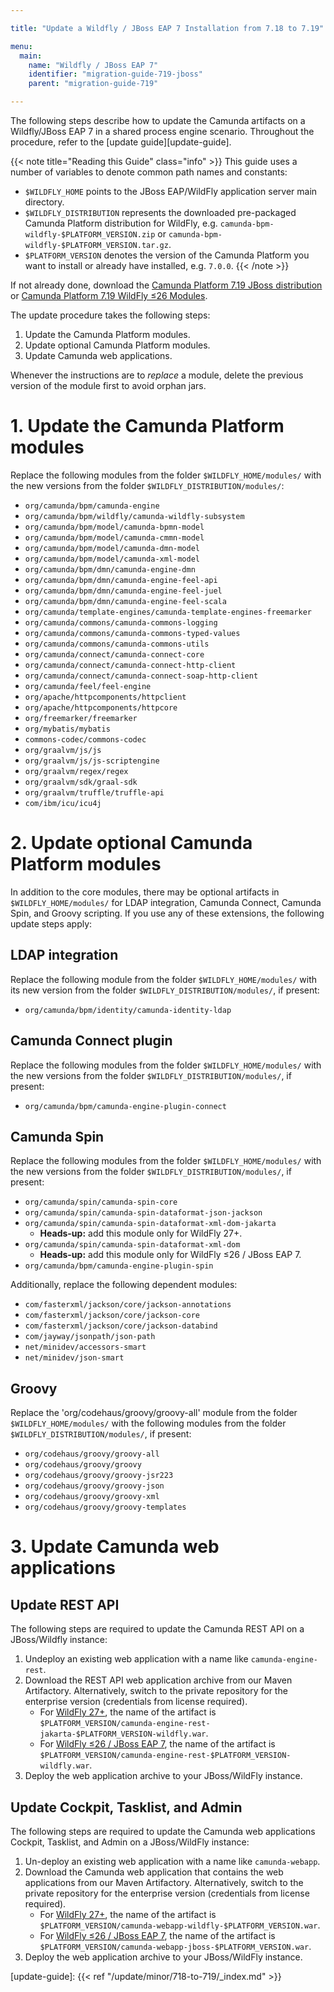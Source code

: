 ```yaml
---

title: "Update a Wildfly / JBoss EAP 7 Installation from 7.18 to 7.19"

menu:
  main:
    name: "Wildfly / JBoss EAP 7"
    identifier: "migration-guide-719-jboss"
    parent: "migration-guide-719"

---
```


The following steps describe how to update the Camunda artifacts on a Wildfly/JBoss EAP 7 in a 
shared process engine scenario. Throughout the procedure, refer to the [update guide][update-guide].

{{< note title="Reading this Guide" class="info" >}}
This guide uses a number of variables to denote common path names and constants:

* `$WILDFLY_HOME` points to the JBoss EAP/WildFly application server main directory.
* `$WILDFLY_DISTRIBUTION` represents the downloaded pre-packaged Camunda Platform distribution for WildFly, e.g. `camunda-bpm-wildfly-$PLATFORM_VERSION.zip` or `camunda-bpm-wildfly-$PLATFORM_VERSION.tar.gz`.
* `$PLATFORM_VERSION` denotes the version of the Camunda Platform you want to install or already have installed, e.g. `7.0.0`.
{{< /note >}}

If not already done, download the [Camunda Platform 7.19 JBoss distribution](https://downloads.camunda.cloud/release/camunda-bpm/jboss/7.19/)
or [Camunda Platform 7.19 WildFly ≤26 Modules](https://artifacts.camunda.com/artifactory/camunda-bpm/org/camunda/bpm/wildfly/camunda-wildfly26-modules/). 

The update procedure takes the following steps:

1. Update the Camunda Platform modules.
2. Update optional Camunda Platform modules.
3. Update Camunda web applications.

Whenever the instructions are to *replace* a module, delete the previous version of the module first to avoid orphan jars.

# 1. Update the Camunda Platform modules

Replace the following modules from the folder `$WILDFLY_HOME/modules/` with the new versions from the folder `$WILDFLY_DISTRIBUTION/modules/`:

* `org/camunda/bpm/camunda-engine`
* `org/camunda/bpm/wildfly/camunda-wildfly-subsystem`
* `org/camunda/bpm/model/camunda-bpmn-model`
* `org/camunda/bpm/model/camunda-cmmn-model`
* `org/camunda/bpm/model/camunda-dmn-model`
* `org/camunda/bpm/model/camunda-xml-model`
* `org/camunda/bpm/dmn/camunda-engine-dmn`
* `org/camunda/bpm/dmn/camunda-engine-feel-api`
* `org/camunda/bpm/dmn/camunda-engine-feel-juel`
* `org/camunda/bpm/dmn/camunda-engine-feel-scala`
* `org/camunda/template-engines/camunda-template-engines-freemarker`
* `org/camunda/commons/camunda-commons-logging`
* `org/camunda/commons/camunda-commons-typed-values`
* `org/camunda/commons/camunda-commons-utils`
* `org/camunda/connect/camunda-connect-core`
* `org/camunda/connect/camunda-connect-http-client`
* `org/camunda/connect/camunda-connect-soap-http-client`
* `org/camunda/feel/feel-engine`
* `org/apache/httpcomponents/httpclient`
* `org/apache/httpcomponents/httpcore`
* `org/freemarker/freemarker`
* `org/mybatis/mybatis`
* `commons-codec/commons-codec`
* `org/graalvm/js/js`
* `org/graalvm/js/js-scriptengine`
* `org/graalvm/regex/regex`
* `org/graalvm/sdk/graal-sdk`
* `org/graalvm/truffle/truffle-api`
* `com/ibm/icu/icu4j`

# 2. Update optional Camunda Platform modules

In addition to the core modules, there may be optional artifacts in `$WILDFLY_HOME/modules/` for LDAP integration, Camunda Connect, Camunda Spin, and Groovy scripting.
If you use any of these extensions, the following update steps apply:

## LDAP integration

Replace the following module from the folder `$WILDFLY_HOME/modules/` with its new version from the folder `$WILDFLY_DISTRIBUTION/modules/`, if present:

* `org/camunda/bpm/identity/camunda-identity-ldap`

## Camunda Connect plugin

Replace the following modules from the folder `$WILDFLY_HOME/modules/` with the new versions from the folder `$WILDFLY_DISTRIBUTION/modules/`, if present:

* `org/camunda/bpm/camunda-engine-plugin-connect`

## Camunda Spin

Replace the following modules from the folder `$WILDFLY_HOME/modules/` with the new versions from the folder `$WILDFLY_DISTRIBUTION/modules/`, if present:

* `org/camunda/spin/camunda-spin-core`
* `org/camunda/spin/camunda-spin-dataformat-json-jackson`
* `org/camunda/spin/camunda-spin-dataformat-xml-dom-jakarta`
    * **Heads-up:** add this module only for WildFly 27+.
* `org/camunda/spin/camunda-spin-dataformat-xml-dom`
    * **Heads-up:** add this module only for WildFly ≤26 / JBoss EAP 7.
* `org/camunda/bpm/camunda-engine-plugin-spin`

Additionally, replace the following dependent modules:

* `com/fasterxml/jackson/core/jackson-annotations`
* `com/fasterxml/jackson/core/jackson-core`
* `com/fasterxml/jackson/core/jackson-databind`
* `com/jayway/jsonpath/json-path`
* `net/minidev/accessors-smart`
* `net/minidev/json-smart`

## Groovy

Replace the 'org/codehaus/groovy/groovy-all' module from the folder `$WILDFLY_HOME/modules/` with the following 
modules from the folder `$WILDFLY_DISTRIBUTION/modules/`, if present:

* `org/codehaus/groovy/groovy-all`
* `org/codehaus/groovy/groovy`
* `org/codehaus/groovy/groovy-jsr223`
* `org/codehaus/groovy/groovy-json`
* `org/codehaus/groovy/groovy-xml`
* `org/codehaus/groovy/groovy-templates`

# 3. Update Camunda web applications

## Update REST API

The following steps are required to update the Camunda REST API on a JBoss/Wildfly instance:

1. Undeploy an existing web application with a name like `camunda-engine-rest`.
2. Download the REST API web application archive from our Maven Artifactory.
   Alternatively, switch to the private repository for the enterprise version (credentials from license required).
    * For [WildFly 27+](https://artifacts.camunda.com/artifactory/public/org/camunda/bpm/camunda-engine-rest-jakarta/), the name of the artifact is `$PLATFORM_VERSION/camunda-engine-rest-jakarta-$PLATFORM_VERSION-wildfly.war`.
    * For [WildFly ≤26 / JBoss EAP 7](https://artifacts.camunda.com/artifactory/public/org/camunda/bpm/camunda-engine-rest/), the name of the artifact is `$PLATFORM_VERSION/camunda-engine-rest-$PLATFORM_VERSION-wildfly.war`.
3. Deploy the web application archive to your JBoss/WildFly instance.

## Update Cockpit, Tasklist, and Admin

The following steps are required to update the Camunda web applications Cockpit, Tasklist, and Admin on a JBoss/WildFly instance:

1. Un-deploy an existing web application with a name like `camunda-webapp`.
2. Download the Camunda web application that contains the web applications from our Maven Artifactory.
   Alternatively, switch to the private repository for the enterprise version (credentials from license required).
    * For [WildFly 27+](https://artifacts.camunda.com/artifactory/camunda-bpm/org/camunda/bpm/webapp/camunda-webapp-wildfly/), the name of the artifact is `$PLATFORM_VERSION/camunda-webapp-wildfly-$PLATFORM_VERSION.war`.
    * For [WildFly ≤26 / JBoss EAP 7](https://artifacts.camunda.com/artifactory/camunda-bpm/org/camunda/bpm/webapp/camunda-webapp-jboss/), the name of the artifact is `$PLATFORM_VERSION/camunda-webapp-jboss-$PLATFORM_VERSION.war`.
3. Deploy the web application archive to your JBoss/WildFly instance.

[update-guide]: {{< ref "/update/minor/718-to-719/_index.md" >}}
